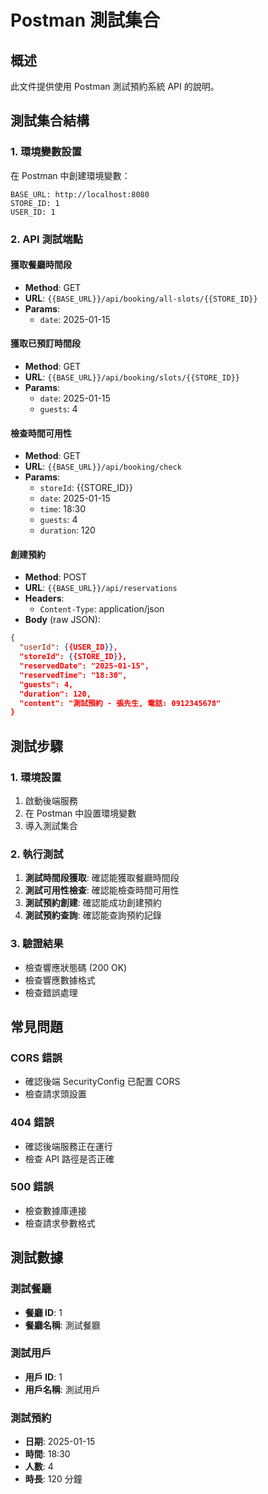 # Postman 測試集合

## 概述

此文件提供使用 Postman 測試預約系統 API 的說明。

## 測試集合結構

### 1. 環境變數設置

在 Postman 中創建環境變數：

```
BASE_URL: http://localhost:8080
STORE_ID: 1
USER_ID: 1
```

### 2. API 測試端點

#### 獲取餐廳時間段

- **Method**: GET
- **URL**: `{{BASE_URL}}/api/booking/all-slots/{{STORE_ID}}`
- **Params**:
  - `date`: 2025-01-15

#### 獲取已預訂時間段

- **Method**: GET
- **URL**: `{{BASE_URL}}/api/booking/slots/{{STORE_ID}}`
- **Params**:
  - `date`: 2025-01-15
  - `guests`: 4

#### 檢查時間可用性

- **Method**: GET
- **URL**: `{{BASE_URL}}/api/booking/check`
- **Params**:
  - `storeId`: {{STORE_ID}}
  - `date`: 2025-01-15
  - `time`: 18:30
  - `guests`: 4
  - `duration`: 120

#### 創建預約

- **Method**: POST
- **URL**: `{{BASE_URL}}/api/reservations`
- **Headers**:
  - `Content-Type`: application/json
- **Body** (raw JSON):

```json
{
  "userId": {{USER_ID}},
  "storeId": {{STORE_ID}},
  "reservedDate": "2025-01-15",
  "reservedTime": "18:30",
  "guests": 4,
  "duration": 120,
  "content": "測試預約 - 張先生, 電話: 0912345678"
}
```

## 測試步驟

### 1. 環境設置

1. 啟動後端服務
2. 在 Postman 中設置環境變數
3. 導入測試集合

### 2. 執行測試

1. **測試時間段獲取**: 確認能獲取餐廳時間段
2. **測試可用性檢查**: 確認能檢查時間可用性
3. **測試預約創建**: 確認能成功創建預約
4. **測試預約查詢**: 確認能查詢預約記錄

### 3. 驗證結果

- 檢查響應狀態碼 (200 OK)
- 檢查響應數據格式
- 檢查錯誤處理

## 常見問題

### CORS 錯誤

- 確認後端 SecurityConfig 已配置 CORS
- 檢查請求頭設置

### 404 錯誤

- 確認後端服務正在運行
- 檢查 API 路徑是否正確

### 500 錯誤

- 檢查數據庫連接
- 檢查請求參數格式

## 測試數據

### 測試餐廳

- **餐廳 ID**: 1
- **餐廳名稱**: 測試餐廳

### 測試用戶

- **用戶 ID**: 1
- **用戶名稱**: 測試用戶

### 測試預約

- **日期**: 2025-01-15
- **時間**: 18:30
- **人數**: 4
- **時長**: 120 分鐘
